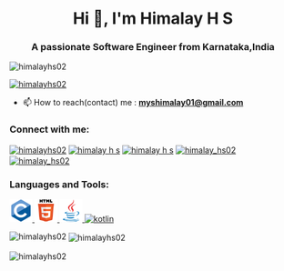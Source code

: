<h1 align="center"> Hi 👋, I'm Himalay H S</h1>
<h3 align="center">A passionate Software Engineer from Karnataka,India</h3>

<p align="left"> <img src="https://komarev.com/ghpvc/?username=himalayhs02&label=Profile%20views&color=0e75b6&style=flat" alt="himalayhs02" /> </p>

<p align="left"> <a href="https://github.com/ryo-ma/github-profile-trophy"><img src="https://github-profile-trophy.vercel.app/?username=himalayhs02" alt="himalayhs02" /></a> </p>



- 📫 How to reach(contact) me :  **myshimalay01@gmail.com**

<h3 align="left">Connect with me:</h3>
<p align="left">
<a href="https://twitter.com/himalayhs02" target="blank"><img align="center" src="https://raw.githubusercontent.com/rahuldkjain/github-profile-readme-generator/master/src/images/icons/Social/twitter.svg" alt="himalayhs02" height="30" width="40" /></a>
<a href="https://linkedin.com/in/himalay-h-s-2a9836196" target="blank"><img align="center" src="https://raw.githubusercontent.com/rahuldkjain/github-profile-readme-generator/master/src/images/icons/Social/linked-in-alt.svg" alt="himalay h s" height="30" width="40" /></a>
<a href="https://fb.com/himalayhs02" target="blank"><img align="center" src="https://raw.githubusercontent.com/rahuldkjain/github-profile-readme-generator/master/src/images/icons/Social/facebook.svg" alt="himalay h s" height="30" width="40" /></a>
<a href="https://instagram.com/himalay_hs02" target="blank"><img align="center" src="https://raw.githubusercontent.com/rahuldkjain/github-profile-readme-generator/master/src/images/icons/Social/instagram.svg" alt="himalay_hs02" height="30" width="40" /></a>
<a href="https://www.hackerrank.com/himalay_hs02" target="blank"><img align="center" src="https://raw.githubusercontent.com/rahuldkjain/github-profile-readme-generator/master/src/images/icons/Social/hackerrank.svg" alt="himalay_hs02" height="30" width="40" /></a>
</p>

<h3 align="left">Languages and Tools:</h3>
<p align="left"> <a href="https://www.cprogramming.com/" target="_blank" rel="noreferrer"> <img src="https://raw.githubusercontent.com/devicons/devicon/master/icons/c/c-original.svg" alt="c" width="40" height="40"/> </a> <a href="https://www.w3.org/html/" target="_blank" rel="noreferrer"> <img src="https://raw.githubusercontent.com/devicons/devicon/master/icons/html5/html5-original-wordmark.svg" alt="html5" width="40" height="40"/> </a> <a href="https://www.java.com" target="_blank" rel="noreferrer"> <img src="https://raw.githubusercontent.com/devicons/devicon/master/icons/java/java-original.svg" alt="java" width="40" height="40"/> </a> <a href="https://kotlinlang.org" target="_blank" rel="noreferrer"> <img src="https://www.vectorlogo.zone/logos/kotlinlang/kotlinlang-icon.svg" alt="kotlin" width="40" height="40"/> </a> </p>

<p><img align="left" src="https://github-readme-stats.vercel.app/api/top-langs?username=himalayhs02&show_icons=true&locale=en&layout=compact" alt="himalayhs02" /></p>

<p>&nbsp;<img align="center" src="https://github-readme-stats.vercel.app/api?username=himalayhs02&show_icons=true&locale=en" alt="himalayhs02" /></p>

<p><img align="center" src="https://github-readme-streak-stats.herokuapp.com/?user=himalayhs02&" alt="himalayhs02" /></p>
